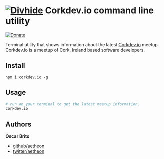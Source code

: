 
# [![Divhide](http://blog.divhide.com/assets/images/divhide_128px.png)](http://divhide.com/) Corkdev.io command line utility

 [![Donate](https://www.paypalobjects.com/en_US/i/btn/btn_donate_LG.gif)](https://www.paypal.com/cgi-bin/webscr?cmd=_s-xclick&hosted_button_id=CJCQT6QZCF8NA)

Terminal utility that shows information about the latest [Corkdev.io](http://corkdev.io) meetup. Corkdev.io is
a meetup of Cork, Ireland based software developers.

## Install

```
npm i corkdev.io -g
```

## Usage

```sh
# run on your terminal to get the latest meetup information.
corkdev.io
```


## Authors

**Oscar Brito**

+ [github/aetheon](https://github.com/aetheon)
+ [twitter/aetheon](http://twitter.com/aetheon)